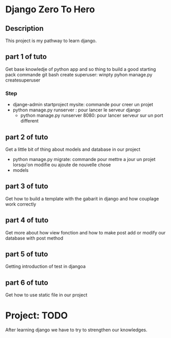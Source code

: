 # Django Zero To Hero
## Description
This project is my pathway to learn django. 
## part 1 of tuto
Get base knowledje of python app and so thing to build a good starting pack
commande git bash create superuser: winpty pyhon manage.py createsuperuser
### Step
- djange-admin startproject mysite: commande pour creer un projet
- python manage.py runserver : pour lancer le serveur django
    - python manage.py runserver 8080: pour lancer serveur sur un port different 
## part 2 of tuto
Get a little bit of thing about models and database in our project
- python manage.py migrate: commande pour mettre a jour un projet lorsqu'on modifie ou ajoute de nouvelle chose
- models 
## part 3 of tuto
Get how to build a template with the gabarit in django and how couplage work correctly
## part 4 of tuto
Get more about how view fonction and how to make post add or modify our database with post method
## part 5 of tuto
Getting introduction of test in djangoa
## part 6 of tuto
Get how to use static file in our project

# Project: TODO
After learning django we have to try to strengthen our knowledges.

